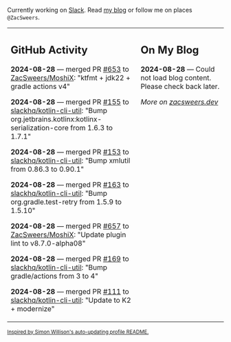 Currently working on [Slack](https://slack.com/). Read [my blog](https://zacsweers.dev/) or follow me on places `@ZacSweers`.

<table><tr><td valign="top" width="60%">

## GitHub Activity
<!-- githubActivity starts -->
**2024-08-28** — merged PR [#653](https://github.com/ZacSweers/MoshiX/pull/653) to [ZacSweers/MoshiX](https://github.com/ZacSweers/MoshiX): "ktfmt + jdk22 + gradle actions v4"

**2024-08-28** — merged PR [#155](https://github.com/slackhq/kotlin-cli-util/pull/155) to [slackhq/kotlin-cli-util](https://github.com/slackhq/kotlin-cli-util): "Bump org.jetbrains.kotlinx:kotlinx-serialization-core from 1.6.3 to 1.7.1"

**2024-08-28** — merged PR [#153](https://github.com/slackhq/kotlin-cli-util/pull/153) to [slackhq/kotlin-cli-util](https://github.com/slackhq/kotlin-cli-util): "Bump xmlutil from 0.86.3 to 0.90.1"

**2024-08-28** — merged PR [#163](https://github.com/slackhq/kotlin-cli-util/pull/163) to [slackhq/kotlin-cli-util](https://github.com/slackhq/kotlin-cli-util): "Bump org.gradle.test-retry from 1.5.9 to 1.5.10"

**2024-08-28** — merged PR [#657](https://github.com/ZacSweers/MoshiX/pull/657) to [ZacSweers/MoshiX](https://github.com/ZacSweers/MoshiX): "Update plugin lint to v8.7.0-alpha08"

**2024-08-28** — merged PR [#169](https://github.com/slackhq/kotlin-cli-util/pull/169) to [slackhq/kotlin-cli-util](https://github.com/slackhq/kotlin-cli-util): "Bump gradle/actions from 3 to 4"

**2024-08-28** — merged PR [#111](https://github.com/slackhq/kotlin-cli-util/pull/111) to [slackhq/kotlin-cli-util](https://github.com/slackhq/kotlin-cli-util): "Update to K2 + modernize"
<!-- githubActivity ends -->
</td><td valign="top" width="40%">

## On My Blog
<!-- blog starts -->
**2024-08-28** — Could not load blog content. Please check back later.
<!-- blog ends -->
_More on [zacsweers.dev](https://zacsweers.dev/)_
</td></tr></table>

<sub><a href="https://simonwillison.net/2020/Jul/10/self-updating-profile-readme/">Inspired by Simon Willison's auto-updating profile README.</a></sub>